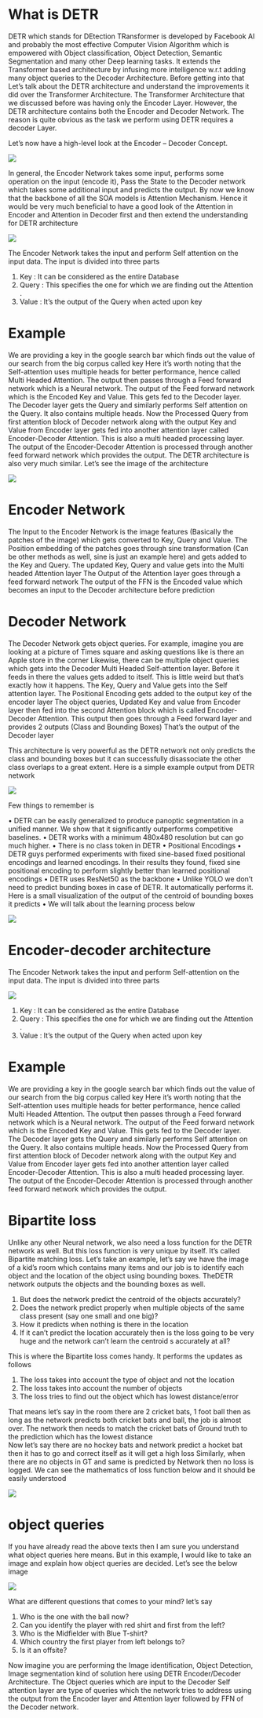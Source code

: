 What is DETR
=================
DETR which stands for DEtection TRansformer is developed by Facebook AI and probably the most effective Computer Vision Algorithm which is empowered with Object classification, Object Detection, Semantic Segmentation and many other Deep learning tasks. It extends the Transformer based architecture by infusing more intelligence w.r.t adding many object queries to the Decoder Architecture. Before getting into that Let’s talk about the DETR architecture and understand the improvements it did over the Transformer Architecture.
The Transformer Architecture that we discussed before was having only the Encoder Layer. However, the DETR architecture contains both the Encoder and Decoder Network. The reason is quite obvious as the task we perform using DETR requires a decoder Layer.

Let’s now have a high-level look at the Encoder – Decoder Concept.

![](images/ed.PNG)

In general, the Encoder Network takes some input, performs some operation on the input (encode it), Pass the State to the Decoder network which takes some additional input and predicts the output.
By now we know that the backbone of all the SOA models is Attention Mechanism. Hence it would be very much beneficial to have a good look of the Attention in Encoder and Attention in Decoder first and then extend the understanding for DETR architecture 

![](images/aed.PNG)

The Encoder Network takes the input and perform Self attention on the input data. The input is divided into three parts 

1. Key : It can be considered as the entire Database 
2. Query : This specifies the one for which we are finding out the Attention . 
3. Value : It’s the output of the Query when acted upon key 

# Example 

We are providing a key in the google search bar which finds out the value of our search from the big corpus called key
Here it’s worth noting that the Self-attention uses multiple heads for better performance, hence called Multi Headed Attention. The output then passes through a Feed forward network which is a Neural network. The output of the Feed forward network which is the Encoded Key and Value. This gets fed to the Decoder layer.
The Decoder layer gets the Query and similarly performs Self attention on the Query. It also contains multiple heads. Now the Processed Query from first attention block of Decoder network along with the output Key and Value from Encoder layer gets fed into another attention layer called Encoder-Decoder Attention. This is also a multi headed processing layer. The output of the Encoder-Decoder Attention is processed through another feed forward network which provides the output.
The DETR architecture is also very much similar. Let’s see the image of the architecture 

![](images/detr.PNG)

# Encoder Network

The Input to the Encoder Network is the image features (Basically the patches of the image) which gets converted to Key, Query and Value. 
The Position embedding of the patches goes through sine transformation (Can be other methods as well, sine is just an example here) and gets added to the Key and Query.
The updated Key, Query and value gets into the Multi headed Attention layer
The Output of the Attention layer goes through a feed forward network
The output of the FFN is the Encoded value which becomes an input to the Decoder architecture before prediction 

# Decoder Network

The Decoder Network gets object queries. For example, imagine you are looking at a picture of Times square and asking questions like is there an Apple store in the corner 
Likewise, there can be multiple object queries which gets into the Decoder Multi Headed Self-attention layer. Before it feeds in there the values gets added to itself. This is little weird but that’s exactly how it happens.
The Key, Query and Value gets into the Self attention layer.
The Positional Encoding gets added to the output key of the encoder layer
The object queries, Updated Key and value from Encoder layer then fed into the second Attention block which is called Encoder-Decoder Attention.
This output then goes through a Feed forward layer and provides 2 outputs (Class and Bounding Boxes)
That’s the output of the Decoder layer 

This architecture is very powerful as the DETR network not only predicts the class and bounding boxes but it can successfully disassociate the other class overlaps to a great extent.
Here is a simple example output from DETR network 


![](images/elephant.jpeg)

Few things to remember is 

•	DETR can be easily generalized to produce panoptic segmentation in a unified manner. We show that it significantly outperforms competitive baselines.
•	DETR works with a minimum 480x480 resolution but can go much higher. 
•	There is no class token in DETR
•	Positional Encodings
•	DETR guys performed experiments with fixed sine-based fixed positional encodings and learned encodings. In their results they found, fixed sine positional encoding to perform slightly better than learned positional encodings
•	DETR uses ResNet50 as the backbone
•	Unlike YOLO we don’t need to predict bunding boxes in case of DETR. It automatically performs it. Here is a small visualization of the output of the centroid of bounding boxes it predicts 
•	We will talk about the learning process below  

![](images/centroid.PNG)

Encoder-decoder architecture
=================================
The Encoder Network takes the input and perform Self-attention on the input data. The input is divided into three parts 

![](images/aed.PNG)

1. Key : It can be considered as the entire Database 
2. Query : This specifies the one for which we are finding out the Attention . 
3. Value : It’s the output of the Query when acted upon key 

# Example 

We are providing a key in the google search bar which finds out the value of our search from the big corpus called key
Here it’s worth noting that the Self-attention uses multiple heads for better performance, hence called Multi Headed Attention. The output then passes through a Feed forward network which is a Neural network. The output of the Feed forward network which is the Encoded Key and Value. This gets fed to the Decoder layer.
The Decoder layer gets the Query and similarly performs Self attention on the Query. It also contains multiple heads. Now the Processed Query from first attention block of Decoder network along with the output Key and Value from Encoder layer gets fed into another attention layer called Encoder-Decoder Attention. This is also a multi headed processing layer. The output of the Encoder-Decoder Attention is processed through another feed forward network which provides the output.

Bipartite loss
====================
Unlike any other Neural network, we also need a loss function for the DETR network as well. But this loss function is very unique by itself. It’s called Bipartite matching loss. 
Let’s take an example, let’s say we have the image of a kid’s room which contains many items and our job is to identify each object and the location of the object using bounding boxes. TheDETR network outputs the objects and the bounding boxes as well.  

1.	But does the network predict the centroid of the objects accurately?
2.	Does the network predict properly when multiple objects of the same class present (say one small and one big)?
3.	How it predicts when nothing is there in the location
4.	If it can’t predict the location accurately then is the loss going to be very huge and the network can’t learn the centroid s accurately at all?

This is where the Bipartite loss comes handy. It performs the updates as follows

1.	The loss takes into account the type of object and not the location 
2.	The loss takes into account the number of objects 
3.	The loss tries to find out the object which has lowest distance/error 

That means let’s say in the room there are 2 cricket bats, 1 foot ball then as long as the network predicts both cricket bats and ball, the job is almost over. The network then needs to match the cricket bats of Ground truth to the prediction which has the lowest distance  
Now let’s say there are no hockey bats and network predict a hocket bat then it has to go and correct itself as it will get a high loss 
Similarly, when there are no objects in GT and same is predicted by Network then no loss is logged. We can see the mathematics of loss function below and it should be easily understood 

![](images/loss.PNG)

object queries
===============

If you have already read the above texts then I am sure you understand what object queries here means. But in this example, I would like to take an image and explain how object queries are decided. Let’s see the below image

![](images/football.PNG)

What are different questions that comes to your mind? let’s say
1.	Who is the one with the ball now? 
2.	Can you identify the player with red shirt and first from the left?
3.	Who is the Midfielder with Blue T-shirt?
4.	Which country the first player from left belongs to?
5.	Is it an offsite? 

Now imagine you are performing the Image identification, Object Detection, Image segmentation kind of solution here using DETR Encoder/Decoder Architecture. 
The Object queries which are input to the Decoder Self attention layer are type of queries which the network tries to address using the output from the Encoder layer and Attention layer followed by FFN of the Decoder network.
